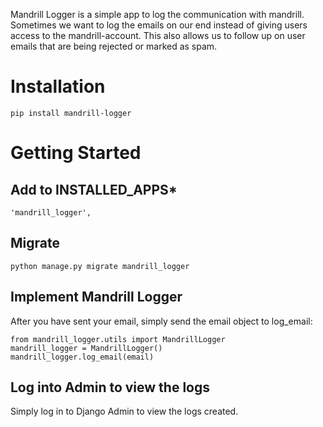 Mandrill Logger is a simple app to log the communication with mandrill.
Sometimes we want to log the emails on our end instead of giving users access to the mandrill-account. This also allows us to follow up on user emails that are being rejected or marked as spam.

# Installation


    pip install mandrill-logger

# Getting Started

## Add to INSTALLED_APPS*

    'mandrill_logger',

## Migrate

    python manage.py migrate mandrill_logger

## Implement Mandrill Logger
After you have sent your email, simply send the email object to log_email:

    from mandrill_logger.utils import MandrillLogger
    mandrill_logger = MandrillLogger()
    mandrill_logger.log_email(email)

## Log into Admin to view the logs
Simply log in to Django Admin to view the logs created.
